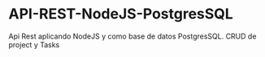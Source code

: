 # API-REST-NodeJS-PostgresSQL
Api Rest aplicando NodeJS y como base de datos PostgresSQL. CRUD de project y Tasks
